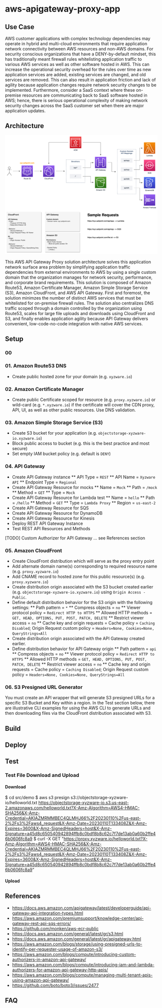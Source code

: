 # aws-apigateway-proxy-app

## Use Case
AWS customer applications with complex technology dependencies may operate in hybrid and multi-cloud environments that require application network connectivity between AWS resources and non-AWS domains.  For security conscious organizations that have a DENY-by-default mindset, this has traditionally meant firewall rules whitelisting application traffic to various AWS services as well as other software hosted in AWS.  This can increase the operational security overhead for the rules over time as new application services are added, existing services are changed, and old services are removed.  This can also result in application friction and lack of agility because application changes require network security changes to be implemented.  Furthermore, consider a SaaS context where these on-premise resources are communicating back to SaaS software hosted in AWS; hence, there is serious  operational complexity of making network security changes across the SaaS customer set when there are major application updates.

## Architecture
![AWS API Gateway Proxy Architecture](./img/aws-apigateway-proxy-customdomain.png)

This AWS API Gateway Proxy solution architecture solves this application network surface area problem by simplifying application traffic dependencies from external environments to AWS by using a single custom domain that the organization manages for network security, performance, and corporate brand requirements.  This solution is composed of Amazon Route53, Amazon Certificate Manager, Amazon Simple Storage Service (S3), Amazon CloudFront, and AWS API Gateway.  First and foremost, the solution minimzes the number of distinct AWS services that must be whitelisted for on-premise firewall rules.  The solution also centralizes DNS traffic scoped through a domain controlled by the organization using Route53, scales for large file uploads and downloads using CloudFront and S3, and finally enables application agility because API Gateway delivers convenient, low-code-no-code integration with native AWS services.

## Setup

### 00

### 01. Amazon Route53 DNS
* Create public hosted zone for your domain (e.g. `xyzware.io`)

### 02. Amazon Certificate Manager
* Create public Certificate scoped for resource (e.g. `proxy.xyzware.io`) or wild-card (e.g. `*.xyzware.io`) if the certificate will cover the CDN proxy, API, UI, as well as other public resources.  Use DNS validation.

### 03. Amazon Simple Storage Service (S3)
* Create S3 bucket for your application (e.g. `objectstorage-xyzware-io.xyzware.io`)
* Block public access to bucket (e.g. this is the best practice and most secure)
* Set empty IAM bucket policy (e.g. default is `DENY`)

### 04. API Gateway
* Create API Gateway instance
** API Type = `REST`
** API Name = `Xyzware API`
** Endpoint Type = `Regional`
* Create API Gateway Resource for mocks
** Name = `Mock`
** Path = `/mock`
** Method = `GET`
** Type = `Mock`
* Create API Gateway Resource for Lambda test
** Name = `hello`
** Path = `/hello`
** Method = `GET`
** Type = `Lambda Proxy`
** Region = `us-east-2`
* Create API Gateway Resource for SQS
* Create API Gateway Resource for DynamoDB
* Create API Gateway Resource for Kinesis
* Deploy REST API Gateway Instance
* Test REST API Resources and Methods

[TODO] Custom Authorizer for API Gateway ... see References section

### 05. Amazon CloudFront
* Create CloudFront distribution which will serve as the proxy entry point
* Add alternate domain name(s) corresponding to required resource name (e.g. `proxy.xyzware.io`)
* Add CNAME record to hosted zone for this public resource(s) (e.g. `proxy.xyzware.io`)
* Create distribution origin associated with the S3 bucket created earlier (e.g. `objectstorage-xyzware-io.xyzware.io`) using `Origin Access - Public`.
* Define default distribution behavior for the S3 origin with the following settings:
** Path pattern = `*`
** Compress objects = `no`
** Viewer protocol policy = `Redirect HTTP to HTTPS`
** Allowed HTTP methods = `GET, HEAD, OPTIONS, PUT, POST, PATCH, DELETE`
** Restrict viewer access = `no`
** Cache key and origin requests = Cache policy = `Caching Disabled`; Origin Request custom policy = `Headers=None, Cookies=None, QueryStrings=All`
* Create distribution origin associated with the API Gateway created earlier.
* Define distribution behavior for API Gateway origin
** Path pattern = `api`
** Compress objects = `no`
** Viewer protocol policy = `Redirect HTTP to HTTPS`
** Allowed HTTP methods = `GET, HEAD, OPTIONS, PUT, POST, PATCH, DELETE`
** Restrict viewer access = `no`
** Cache key and origin requests = Cache policy = `Caching Disabled`; Origin Request custom policy = `Headers=None, Cookies=None, QueryStrings=All`

### 06. S3 Presigned URL Generator

You must create an API wrapper that will generate S3 presigned URLs for a specific S3 Bucket and Key within a region.  In the Test section below, there are illustrative CLI examples for using the AWS CLI to generate URLs and then downloading files via the CloudFront distribution associated with S3.

## Build 

## Deploy 

## Test

### Test File Download and Upload

#### Download

$ cd src/demo
$ aws s3 presign s3://objectstorage-xyzware-io/helloworld.txt
https://objectstorage-xyzware-io.s3.us-east-2.amazonaws.com/helloworld.txt?X-Amz-Algorithm=AWS4-HMAC-SHA256&X-Amz-Credential=AKIAZMRMMBEC4QLMHJ66%2F20230110%2Fus-east-2%2Fs3%2Faws4_request&X-Amz-Date=20230110T133408Z&X-Amz-Expires=3600&X-Amz-SignedHeaders=host&X-Amz-Signature=a45d8c650540942894ffb8c0bdf8b8c62c7f7de13ab0a60b2ffe46b0606fc8a9
$ curl -X GET "https://proxy.xyzware.io/helloworld.txt?X-Amz-Algorithm=AWS4-HMAC-SHA256&X-Amz-Credential=AKIAZMRMMBEC4QLMHJ66%2F20230110%2Fus-east-2%2Fs3%2Faws4_request&X-Amz-Date=20230110T133408Z&X-Amz-Expires=3600&X-Amz-SignedHeaders=host&X-Amz-Signature=a45d8c650540942894ffb8c0bdf8b8c62c7f7de13ab0a60b2ffe46b0606fc8a9"

#### Upload

## References

* https://docs.aws.amazon.com/apigateway/latest/developerguide/api-gateway-api-integration-types.html
* https://aws.amazon.com/premiumsupport/knowledge-center/api-gateway-rest-api-sqs-errors/
* https://github.com/monken/aws-ecr-public
* https://docs.aws.amazon.com/general/latest/gr/s3.html
* https://docs.aws.amazon.com/general/latest/gr/apigateway.html
* https://aws.amazon.com/blogs/storage/using-presigned-urls-to-identify-per-requester-usage-of-amazon-s3/
* https://aws.amazon.com/blogs/compute/introducing-custom-authorizers-in-amazon-api-gateway/
* https://aws.amazon.com/blogs/compute/introducing-iam-and-lambda-authorizers-for-amazon-api-gateway-http-apis/
* https://aws.amazon.com/blogs/compute/managing-multi-tenant-apis-using-amazon-api-gateway/
* https://github.com/boto/boto3/issues/2477

## FAQ

